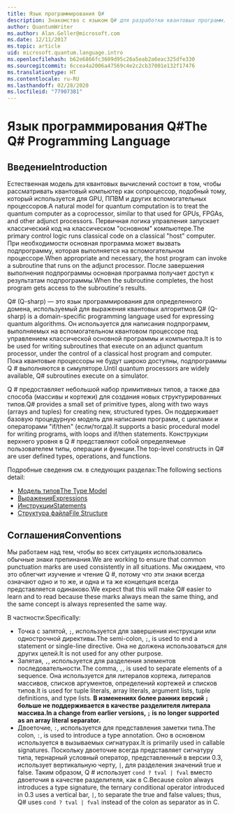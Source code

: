 ```yaml
---
title: Язык программирования Q#
description: Знакомство с языком Q# для разработки квантовых программ.
author: QuantumWriter
ms.author: Alan.Geller@microsoft.com
ms.date: 12/11/2017
ms.topic: article
uid: microsoft.quantum.language.intro
ms.openlocfilehash: b62e6866fc3609d95c26a5eab2a6eac325dfe330
ms.sourcegitcommit: 6ccea4a2006a47569c4e2c2cb37001e132f17476
ms.translationtype: HT
ms.contentlocale: ru-RU
ms.lasthandoff: 02/28/2020
ms.locfileid: "77907381"
---
```

# <a name="the-q-programming-language"></a><span data-ttu-id="198bd-103">Язык программирования Q#</span><span class="sxs-lookup"><span data-stu-id="198bd-103">The Q# Programming Language</span></span>

## <a name="introduction"></a><span data-ttu-id="198bd-104">Введение</span><span class="sxs-lookup"><span data-stu-id="198bd-104">Introduction</span></span>

<span data-ttu-id="198bd-105">Естественная модель для квантовых вычислений состоит в том, чтобы рассматривать квантовый компьютер как сопроцессор, подобный тому, который используется для GPU, ППВМ и других вспомогательных процессоров.</span><span class="sxs-lookup"><span data-stu-id="198bd-105">A natural model for quantum computation is to treat the quantum computer as a coprocessor, similar to that used for GPUs, FPGAs, and other adjunct processors.</span></span>
<span data-ttu-id="198bd-106">Первичная логика управления запускает классический код на классическом "основном" компьютере.</span><span class="sxs-lookup"><span data-stu-id="198bd-106">The primary control logic runs classical code on a classical "host" computer.</span></span>
<span data-ttu-id="198bd-107">При необходимости основная программа может вызвать подпрограмму, которая выполняется на вспомогательном процессоре.</span><span class="sxs-lookup"><span data-stu-id="198bd-107">When appropriate and necessary, the host program can invoke a subroutine that runs on the adjunct processor.</span></span>
<span data-ttu-id="198bd-108">После завершения выполнения подпрограммы основная программа получает доступ к результатам подпрограммы.</span><span class="sxs-lookup"><span data-stu-id="198bd-108">When the subroutine completes, the host program gets access to the subroutine's results.</span></span>

<span data-ttu-id="198bd-109">Q# (Q-sharp) — это язык программирования для определенного домена, используемый для выражения квантовых алгоритмов.</span><span class="sxs-lookup"><span data-stu-id="198bd-109">Q# (Q-sharp) is a domain-specific programming language used for expressing quantum algorithms.</span></span>
<span data-ttu-id="198bd-110">Он используется для написания подпрограмм, выполняемых на вспомогательном квантовом процессоре под управлением классической основной программы и компьютера.</span><span class="sxs-lookup"><span data-stu-id="198bd-110">It is to be used for writing subroutines that execute on an adjunct quantum processor, under the control of a classical host program and computer.</span></span>
<span data-ttu-id="198bd-111">Пока квантовые процессоры не будут широко доступны, подпрограммы Q # выполняются в симуляторе.</span><span class="sxs-lookup"><span data-stu-id="198bd-111">Until quantum processors are widely available, Q# subroutines execute on a simulator.</span></span>

<span data-ttu-id="198bd-112">Q # предоставляет небольшой набор примитивных типов, а также два способа (массивы и кортежи) для создания новых структурированных типов.</span><span class="sxs-lookup"><span data-stu-id="198bd-112">Q# provides a small set of primitive types, along with two ways (arrays and tuples) for creating new, structured types.</span></span>
<span data-ttu-id="198bd-113">Он поддерживает базовую процедурную модель для написания программ, с циклами и операторами "if/then" (если/тогда).</span><span class="sxs-lookup"><span data-stu-id="198bd-113">It supports a basic procedural model for writing programs, with loops and if/then statements.</span></span>
<span data-ttu-id="198bd-114">Конструкции верхнего уровня в Q # представляют собой определяемые пользователем типы, операции и функции.</span><span class="sxs-lookup"><span data-stu-id="198bd-114">The top-level constructs in Q# are user defined types, operations, and functions.</span></span>

<span data-ttu-id="198bd-115">Подробные сведения см. в следующих разделах:</span><span class="sxs-lookup"><span data-stu-id="198bd-115">The following sections detail:</span></span>
- [<span data-ttu-id="198bd-116">Модель типов</span><span class="sxs-lookup"><span data-stu-id="198bd-116">The Type Model</span></span>](xref:microsoft.quantum.language.type-model)
- [<span data-ttu-id="198bd-117">Выражения</span><span class="sxs-lookup"><span data-stu-id="198bd-117">Expressions</span></span>](xref:microsoft.quantum.language.expressions)
- [<span data-ttu-id="198bd-118">Инструкции</span><span class="sxs-lookup"><span data-stu-id="198bd-118">Statements</span></span>](xref:microsoft.quantum.language.statements)
- [<span data-ttu-id="198bd-119">Структура файла</span><span class="sxs-lookup"><span data-stu-id="198bd-119">File Structure</span></span>](xref:microsoft.quantum.language.file-structure)

## <a name="conventions"></a><span data-ttu-id="198bd-120">Соглашения</span><span class="sxs-lookup"><span data-stu-id="198bd-120">Conventions</span></span>

<span data-ttu-id="198bd-121">Мы работаем над тем, чтобы во всех ситуациях использовались обычные знаки препинания.</span><span class="sxs-lookup"><span data-stu-id="198bd-121">We are working to ensure that common punctuation marks are used consistently in all situations.</span></span>
<span data-ttu-id="198bd-122">Мы ожидаем, что это облегчит изучение и чтение Q #, потому что эти знаки всегда означают одно и то же, и одна и та же концепция всегда представляется одинаково.</span><span class="sxs-lookup"><span data-stu-id="198bd-122">We expect that this will make Q# easier to learn and to read because these marks always mean the same thing, and the same concept is always represented the same way.</span></span>

<span data-ttu-id="198bd-123">В частности:</span><span class="sxs-lookup"><span data-stu-id="198bd-123">Specifically:</span></span>

- <span data-ttu-id="198bd-124">Точка с запятой, `;`, используется для завершения инструкции или однострочной директивы.</span><span class="sxs-lookup"><span data-stu-id="198bd-124">The semi-colon, `;`, is used to end a statement or single-line directive.</span></span>
  <span data-ttu-id="198bd-125">Она не должена использоваться для других целей.</span><span class="sxs-lookup"><span data-stu-id="198bd-125">It is not used for any other purpose.</span></span>
- <span data-ttu-id="198bd-126">Запятая, `,`, используется для разделения элементов последовательности.</span><span class="sxs-lookup"><span data-stu-id="198bd-126">The comma, `,`, is used to separate elements of a sequence.</span></span> <span data-ttu-id="198bd-127">Она используется для литералов кортежа, литералов массивов, списков аргументов, определений кортежей и списков типов.</span><span class="sxs-lookup"><span data-stu-id="198bd-127">It is used for tuple literals, array literals, argument lists, tuple definitions, and type lists.</span></span> <span data-ttu-id="198bd-128">**В изменениях более ранних версий `;` больше не поддерживается в качестве разделителя литерала массива.**</span><span class="sxs-lookup"><span data-stu-id="198bd-128">**In a change from earlier versions, `;` is no longer supported as an array literal separator.**</span></span>
- <span data-ttu-id="198bd-129">Двоеточие, `:`, используется для представления заметки типа.</span><span class="sxs-lookup"><span data-stu-id="198bd-129">The colon, `:`, is used to introduce a type annotation.</span></span> <span data-ttu-id="198bd-130">Оно в основном используется в вызываемых сигнатурах.</span><span class="sxs-lookup"><span data-stu-id="198bd-130">It is primarily used in callable signatures.</span></span>
  <span data-ttu-id="198bd-131">Поскольку двоеточие всегда представляет сигнатуру типа, тернарный условный оператор, представленный в версии 0.3, использует вертикальную черту, `|`, для разделения значений true и false. Таким образом, Q # использует `cond ? tval | fval` вместо двоеточия в качестве разделителя, как в C.</span><span class="sxs-lookup"><span data-stu-id="198bd-131">Because colon always introduces a type signature, the ternary conditional operator introduced in 0.3 uses a vertical bar, `|`, to separate the true and false values; thus, Q# uses `cond ? tval | fval` instead of the colon as separator as in C.</span></span>
  
